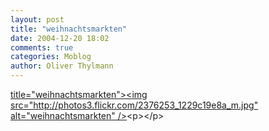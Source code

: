 ```yaml
---
layout: post
title: "weihnachtsmarkten"
date: 2004-12-20 18:02
comments: true
categories: Moblog
author: Oliver Thylmann
---
```



[ title=&quot;weihnachtsmarkten&quot;&gt;&lt;img src=&quot;http://photos3.flickr.com/2376253_1229c19e8a_m.jpg&quot; alt=&quot;weihnachtsmarkten&quot; /&gt;](http://www.flickr.com/photos/oliver/2376253/)&lt;p&gt;&lt;/p&gt;


